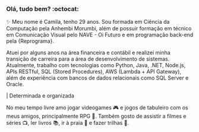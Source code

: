 ### Olá, tudo bem? :octocat:

✨ Meu nome é Camila, tenho 29 anos. Sou formada em Ciência da Computação pela Anhembi Morumbi, além de possuir formação em técnico em Comunicação Visual pelo NAVE - Oi Futuro e em programação back-end pela {Reprograma}.

Atuei por alguns anos na área financeira e contábil e realizei minha transição de carreira para a área de desenvolvimento de sistemas. Atualmente, trabalho com tecnologias como Python, Java, .NET, Node.js, APIs RESTful, SQL (Stored Procedures), AWS (Lambda + API Gateway), além de experiência com bancos de dados relacionais como SQL Server e Oracle.

| Determinada e organizada

No meu tempo livre amo jogar videogames 🎮 e jogos de tabuleiro com os meus amigos, principalmente RPG 🎲. Também gosto de assistir a filmes e séries 📺, ler livros 📚, ir à praia 🌊 e fazer trilhas 🍃.
